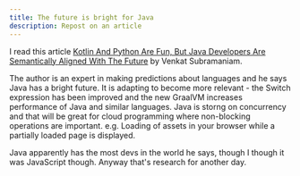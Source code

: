 ```yaml
---
title: The future is bright for Java
description: Repost on an article
---
```


I read this article [Kotlin And Python Are Fun, But Java Developers Are Semantically Aligned With The Future](https://www.forbes.com/sites/oracle/2019/07/01/venkat-subramaniam-kotlin-and-python-are-fun-but-java-developers-are-semantically-aligned--with-the-future/) by Venkat Subramaniam.

The author is an expert in making predictions about languages and he says Java has a bright future. It is adapting to become more relevant - the Switch expression has been improved and the new GraalVM increases performance of Java and similar languages. Java is storng on concurrency and that will be great for cloud programming where non-blocking operations are important. e.g. Loading of assets in your browser while a partially loaded page is displayed.

Java apparently has the most devs in the world he says, though I though it was JavaScript though. Anyway that's research for another day.

